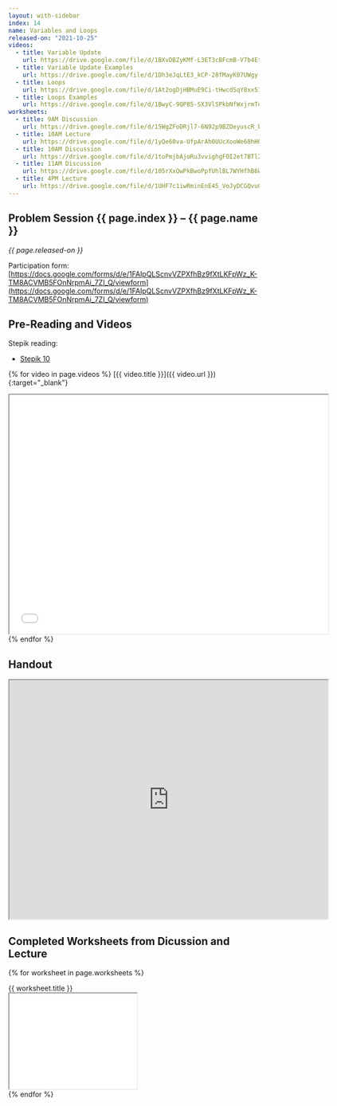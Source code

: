 ```yaml
---
layout: with-sidebar
index: 14
name: Variables and Loops
released-on: "2021-10-25"
videos:
  - title: Variable Update
    url: https://drive.google.com/file/d/1BXvDBZyKMf-L3ET3cBFcmB-V7b4Et7yf
  - title: Variable Update Examples
    url: https://drive.google.com/file/d/1Dh3eJqLtE3_kCP-28fMayK07UWgy-7Xp
  - title: Loops
    url: https://drive.google.com/file/d/1At2ogDjHBMuE9Ci-tHwcdSqY8xx5I3r1
  - title: Loops Examples
    url: https://drive.google.com/file/d/1BwyC-9QP85-SX3VlSPkbNfWxjrmTd4dT
worksheets:
  - title: 9AM Discussion
    url: https://drive.google.com/file/d/15WgZFoDRjl7-6N92p9BZOeyuscR_bJdl
  - title: 10AM Lecture
    url: https://drive.google.com/file/d/1yQe60va-UfpArAh0UUcXooWe68hHOozQ
  - title: 10AM Discussion
    url: https://drive.google.com/file/d/1toPmjbAjoRu3vvighgFOI2et7BTl202r
  - title: 11AM Discussion
    url: https://drive.google.com/file/d/105rXxQwPkBwoPpfUhlBL7WYHfhB6WEtI
  - title: 4PM Lecture
    url: https://drive.google.com/file/d/1UHF7c1iwRminEnE45_VoJyDCGQvu0rWX
---
```


## Problem Session {{ page.index }} – {{ page.name }}

_{{ page.released-on }}_

Participation form: [https://docs.google.com/forms/d/e/1FAIpQLScnvVZPXfhBz9fXtLKFpWz_K-TM8ACVMB5FOnNrpmAi_7ZI_Q/viewform](https://docs.google.com/forms/d/e/1FAIpQLScnvVZPXfhBz9fXtLKFpWz_K-TM8ACVMB5FOnNrpmAi_7ZI_Q/viewform)

## Pre-Reading and Videos

Stepik reading:
- [Stepik 10](https://stepik.org/lesson/579629/step/1?unit=574279)

{% for video in page.videos %}
[{{ video.title }}]({{ video.url }}){:target="_blank"}

<iframe src="{{ video.url }}/preview" width="640" height="480" allow="autoplay"></iframe>
{% endfor %}

## Handout

<iframe src="https://drive.google.com/file/d/16kwLwctsZ5QdZTXyRqa_dzc22KviuK_f/preview" width="640" height="480" allow="autoplay"></iframe>

## Completed Worksheets from Dicussion and Lecture

{% for worksheet in page.worksheets %}
<div class="worksheetBox">
{{ worksheet.title }}
<br>
<iframe src="{{ worksheet.url }}/preview" width="256" height="192" allow="autoplay"></iframe>
</div>
{% endfor %}
